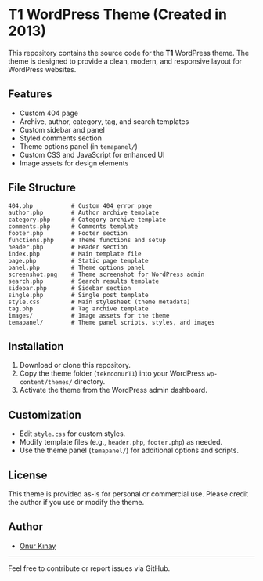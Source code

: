 # T1 WordPress Theme (Created in 2013)

This repository contains the source code for the **T1** WordPress theme. The theme is designed to provide a clean, modern, and responsive layout for WordPress websites.

## Features
- Custom 404 page
- Archive, author, category, tag, and search templates
- Custom sidebar and panel
- Styled comments section
- Theme options panel (in `temapanel/`)
- Custom CSS and JavaScript for enhanced UI
- Image assets for design elements

## File Structure
```
404.php           # Custom 404 error page
author.php        # Author archive template
category.php      # Category archive template
comments.php      # Comments template
footer.php        # Footer section
functions.php     # Theme functions and setup
header.php        # Header section
index.php         # Main template file
page.php          # Static page template
panel.php         # Theme options panel
screenshot.png    # Theme screenshot for WordPress admin
search.php        # Search results template
sidebar.php       # Sidebar section
single.php        # Single post template
style.css         # Main stylesheet (theme metadata)
tag.php           # Tag archive template
images/           # Image assets for the theme
temapanel/        # Theme panel scripts, styles, and images
```

## Installation
1. Download or clone this repository.
2. Copy the theme folder (`teknoonurT1`) into your WordPress `wp-content/themes/` directory.
3. Activate the theme from the WordPress admin dashboard.

## Customization
- Edit `style.css` for custom styles.
- Modify template files (e.g., `header.php`, `footer.php`) as needed.
- Use the theme panel (`temapanel/`) for additional options and scripts.

## License
This theme is provided as-is for personal or commercial use. Please credit the author if you use or modify the theme.

## Author
- [Onur Kınay](https://github.com/onurkinay)

---
Feel free to contribute or report issues via GitHub.
